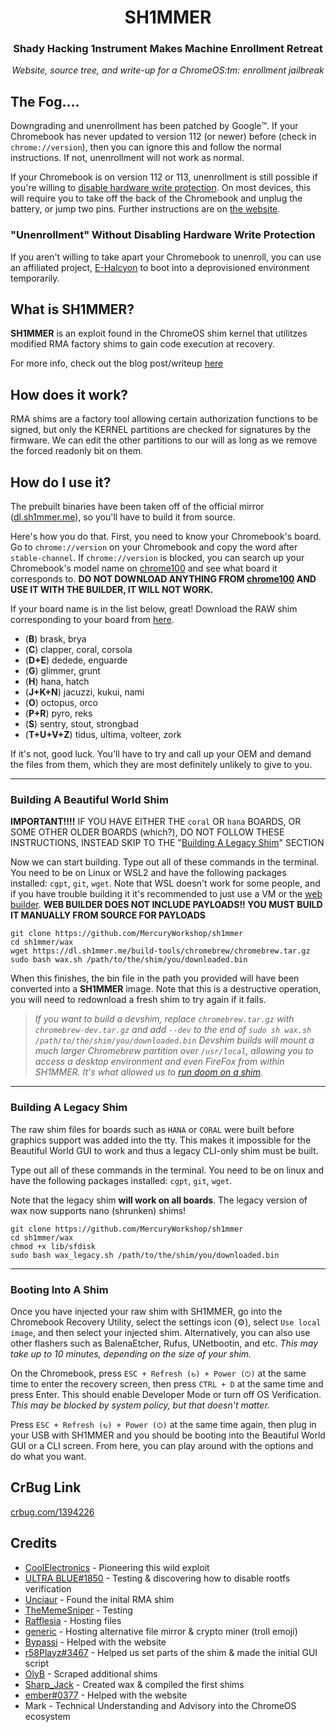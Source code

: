 <div align="center">
<h1>
    SH1MMER
</h1>
    
<h3>
    Shady Hacking 1nstrument Makes Machine Enrollment Retreat
</h3>

<i>
    Website, source tree, and write-up for a ChromeOS:tm: enrollment jailbreak
</i>
</div>

## The Fog....

Downgrading and unenrollment has been patched by Google:tm:. If your Chromebook has never updated to version 112 (or newer) before (check in `chrome://version`), then you can ignore this and follow the normal instructions. If not, unenrollment will not work as normal.

If your Chromebook is on version 112 or 113, unenrollment is still possible if you're willing to [disable hardware write protection](https://mrchromebox.tech/#devices). On most devices, this will require you to take off the back of the Chromebook and unplug the battery, or jump two pins. Further instructions are on [the website](https://sh1mmer.me/#fog).

### "Unenrollment" Without Disabling Hardware Write Protection

If you aren't willing to take apart your Chromebook to unenroll, you can use an affiliated project, [E-Halcyon](https://fog.gay) to boot into a deprovisioned environment temporarily.

## What is SH1MMER?

**SH1MMER** is an exploit found in the ChromeOS shim kernel that utilitzes modified RMA factory shims to gain code execution at recovery.<br>

For more info, check out the blog post/writeup [here](https://blog.coolelectronics.me/breaking-cros-2/)

## How does it work?

RMA shims are a factory tool allowing certain authorization functions to be signed, but only
the KERNEL partitions are checked for signatures by the firmware. We can edit the other partitions to our will as long as we remove the forced readonly bit on them.

## How do I use it?

The prebuilt binaries have been taken off of the official mirror ([dl.sh1mmer.me](https://dl.sh1mmer.me)), so you'll have to build it from source.

Here's how you do that.
First, you need to know your Chromebook's board. Go to `chrome://version` on your Chromebook and copy the word after `stable-channel`. If `chrome://version` is blocked, you can search up your Chromebook's model name on [chrome100](https://chrome100.dev) and see what board it corresponds to. **DO NOT DOWNLOAD ANYTHING FROM [chrome100](https://chrome100.dev) AND USE IT WITH THE BUILDER, IT WILL NOT WORK.**

If your board name is in the list below, great! Download the RAW shim corresponding to your board from [here](https://dl.sh1mmer.me).

- (**B**) brask, brya
- (**C**) clapper, coral, corsola
- (**D+E**) dedede, enguarde
- (**G**) glimmer, grunt
- (**H**) hana, hatch
- (**J+K+N**) jacuzzi, kukui, nami
- (**O**) octopus, orco
- (**P+R**) pyro, reks
- (**S**) sentry, stout, strongbad
- (**T+U+V+Z**) tidus, ultima, volteer, zork

If it's not, good luck. You'll have to try and call up your OEM and demand the files from them, which they are most definitely unlikely to give to you.

***

### Building A Beautiful World Shim

**IMPORTANT!!!!** IF YOU HAVE EITHER THE `coral` OR `hana` BOARDS, OR SOME OTHER OLDER BOARDS (which?), DO NOT FOLLOW THESE INSTRUCTIONS, INSTEAD SKIP TO THE "[Building A Legacy Shim](#building-a-legacy-shim)" SECTION

Now we can start building. Type out all of these commands in the terminal. You need to be on Linux or WSL2 and have the following packages installed: `cgpt`, `git`, `wget`.
Note that WSL doesn't work for some people, and if you have trouble building it it's recommended to just use a VM or the [web builder](https://sh1mmer.me/builder.html).
**WEB BUILDER DOES NOT INCLUDE PAYLOADS!! YOU MUST BUILD IT MANUALLY FROM SOURCE FOR PAYLOADS**

```
git clone https://github.com/MercuryWorkshop/sh1mmer
cd sh1mmer/wax
wget https://dl.sh1mmer.me/build-tools/chromebrew/chromebrew.tar.gz
sudo bash wax.sh /path/to/the/shim/you/downloaded.bin
```

When this finishes, the bin file in the path you provided will have been converted into a **SH1MMER** image. Note that this is a destructive operation, you will need to redownload a fresh shim to try again if it fails.

> *If you want to build a devshim, replace `chromebrew.tar.gz` with `chromebrew-dev.tar.gz` and add `--dev` to the end of `sudo sh wax.sh /path/to/the/shim/you/downloaded.bin`
Devshim builds will mount a much larger Chromebrew partition over `/usr/local`, allowing you to access a desktop environment and even FireFox from within SH1MMER. It's what allowed us to [run doom on a shim](https://blog.coolelectronics.me/_astro/doom.82b5613a_Z1LR94C.webp).*

***

### Building A Legacy Shim

The raw shim files for boards such as `HANA` or `CORAL` were built before graphics support was added into the tty. This makes it impossible for the Beautiful World GUI to work and thus a legacy CLI-only shim must be built.

Type out all of these commands in the terminal. You need to be on linux and have the following packages installed: `cgpt`, `git`, `wget`.

Note that the legacy shim **will work on all boards**. The legacy version of wax now supports nano (shrunken) shims!

```
git clone https://github.com/MercuryWorkshop/sh1mmer
cd sh1mmer/wax
chmod +x lib/sfdisk
sudo bash wax_legacy.sh /path/to/the/shim/you/downloaded.bin
```

***

### Booting Into A Shim

Once you have injected your raw shim with SH1MMER, go into the Chromebook Recovery Utility, select the settings icon (⚙️), select `Use local image`, and then select your injected shim. Alternatively, you can also use other flashers such as BalenaEtcher, Rufus, UNetbootin, and etc. *This may take up to 10 minutes, depending on the size of your shim.*

On the Chromebook, press `ESC + Refresh (↻) + Power (⏻)` at the same time to enter the recovery screen, then press `CTRL + D` at the same time and press Enter. This should enable Developer Mode or turn off OS Verification. *This may be blocked by system policy, but that doesn't matter.*

Press `ESC + Refresh (↻) + Power (⏻)` at the same time again, then plug in your USB with SH1MMER and you should be booting into the Beautiful World GUI or a CLI screen. From here, you can play around with the options and do what you want.

## CrBug Link

[crbug.com/1394226](https://crbug.com/1394226)

## Credits

- [CoolElectronics](https://discord.com/users/696392247205298207) - Pioneering this wild exploit
- [ULTRA BLUE#1850](https://discord.com/users/904487572301021265) - Testing & discovering how to disable rootfs verification
- [Unciaur](https://discord.com/users/465682780320301077) - Found the inital RMA shim
- [TheMemeSniper](https://discord.com/users/391271835901362198) - Testing
- [Rafflesia](https://discord.com/users/247349845298249728) - Hosting files
- [generic](https://discord.com/users/1052016750486638613) - Hosting alternative file mirror & crypto miner (troll emoji)
- [Bypassi](https://discord.com/users/904829646145720340) - Helped with the website
- [r58Playz#3467](https://discord.com/users/803355425835188224) - Helped us set parts of the shim & made the initial GUI script
- [OlyB](https://discord.com/users/476169716998733834) - Scraped additional shims
- [Sharp_Jack](https://discord.com/users/1006048734708240434) - Created wax & compiled the first shims
- [ember#0377](https://discord.com/users/858866662869958668) - Helped with the website
- Mark - Technical Understanding and Advisory into the ChromeOS ecosystem
